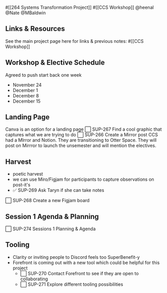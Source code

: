 #[[264 Systems Transformation Project]] #[[CCS Workshop]] 
@heenal @Nate @MBaldwin 
## Links & Resources
See the main project page here for links & previous notes: #[[CCS Workshop]] 
## Workshop & Elective Schedule 

Agreed to push start back one week
- November 24
- December 1
- December 8
- December 15







## Landing Page
Canva is an option for a landing page
⬜️ SUP-267 Find a cool graphic that captures what we are trying to do
⬜️ SUP-266 Create a Mirror post 
CCS had a MIrror and Notion. They are transitioning to Otter Space. They will post on Mirrror to launch the unsemester and will mention the electives.
## Harvest
- poetic harvest
- we can use Miro/Figjam for participants to capture observations on post-it's
- ✅ SUP-269 Ask Taryn if she can take notes

⬜️ SUP-268 Create a new Figjam board 

## Session 1 Agenda & Planning
⬜️ SUP-274 Sessions 1 Planning & Agenda

## Tooling
- Clarity or inviting people to Discord feels too SuperBenefit-y
- Forefront is coming out with a new tool which could be helpful for this project
	- ⬜️ SUP-270 Contact Forefront to see if they are open to collaborating 
	- ⬜️ SUP-271 Explore different tooling possibilities 


